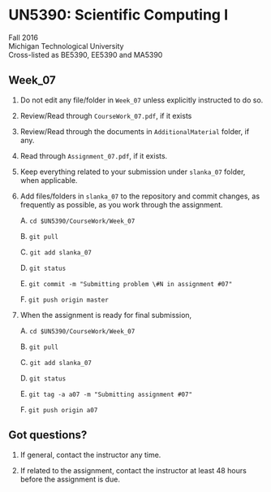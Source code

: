 # UN5390: Scientific Computing I          

Fall 2016        
Michigan Technological University                             
Cross-listed as BE5390, EE5390 and MA5390        


## Week_07

  1. Do not edit any file/folder in ```Week_07``` unless explicitly instructed to do so.

  2. Review/Read through ```CourseWork_07.pdf```, if it exists

  3. Review/Read through the documents in ```AdditionalMaterial``` folder, if any.

  4. Read through ```Assignment_07.pdf```, if it exists.

  5. Keep everything related to your submission under ```slanka_07``` folder, when applicable.

  6. Add files/folders in ```slanka_07``` to the repository and commit changes, as frequently as possible, as you work through the assignment.

     A. ```cd $UN5390/CourseWork/Week_07```

     B. ```git pull```

     C. ```git add slanka_07```

     D. ```git status```

     E. ```git commit -m "Submitting problem \#N in assignment #07"```

     F. ```git push origin master```

  7. When the assignment is ready for final submission,

     A. ```cd $UN5390/CourseWork/Week_07```

     B. ```git pull```

     C. ```git add slanka_07```

     D. ```git status```

     E. ```git tag -a a07 -m "Submitting assignment #07"```

     F. ```git push origin a07```


## Got questions?

  1. If general, contact the instructor any time.      

  2. If related to the assignment, contact the instructor at least 48 hours before the assignment is due.
